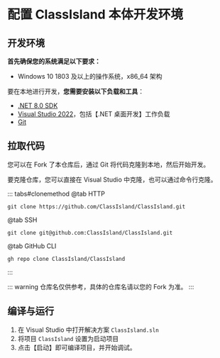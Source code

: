# 配置 ClassIsland **本体**开发环境

## 开发环境

**首先确保您的系统满足以下要求：**

- Windows 10 1803 及以上的操作系统，x86_64 架构

要在本地进行开发，**您需要安装以下负载和工具**：

- [.NET 8.0 SDK](https://dotnet.microsoft.com/zh-cn/download/dotnet/8.0)
- [Visual Studio 2022](https://visualstudio.microsoft.com/)，包括【.NET 桌面开发】工作负载
- [Git](https://git-scm.com/)

## 拉取代码

您可以在 Fork 了本仓库后，通过 Git 将代码克隆到本地，然后开始开发。

要克隆仓库，您可以直接在 Visual Studio 中克隆，也可以通过命令行克隆。

::: tabs#clonemethod
@tab HTTP

```shell
git clone https://github.com/ClassIsland/ClassIsland.git
```

@tab SSH

```shell
git clone git@github.com:ClassIsland/ClassIsland.git
```

@tab GitHub CLI

```shell
gh repo clone ClassIsland/ClassIsland
```
:::

::: warning
仓库名仅供参考，具体的仓库名请以您的 Fork 为准。
:::

## 编译与运行

1. 在 Visual Studio 中打开解决方案 `ClassIsland.sln`
2. 将项目 `ClassIsland` 设置为启动项目
3. 点击【启动】即可编译项目，并开始调试。
